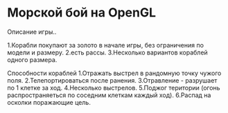 # Морской бой на OpenGL

Описание игры..

1.Корабли покупают за золото в начале игры, без ограничения по модели и размеру.
2.есть рассы.
3.Несколько вариантов кораблей одного размера.

Способности кораблей
1.Отражать выстрел в рандомную точку чужого поля.
2.Телепортироваться после ранения.
3.Отравление - разрушает по 1 клетке за ход.
4.Несколько выстрелов.
5.Поджог територии (огонь распространяеться по соседним клеткам каждый ход).
6.Распад на осколки поражающие цель.
